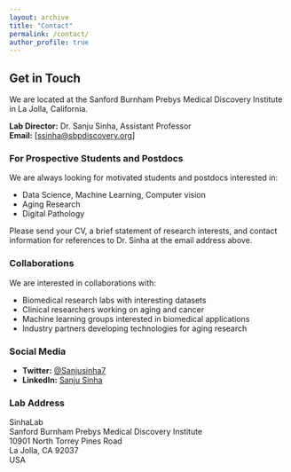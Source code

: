 ```yaml
---
layout: archive
title: "Contact"
permalink: /contact/
author_profile: true
---
```


## Get in Touch

We are located at the Sanford Burnham Prebys Medical Discovery Institute in La Jolla, California.

**Lab Director:** Dr. Sanju Sinha, Assistant Professor  
**Email:** [ssinha@sbpdiscovery.org]  

### For Prospective Students and Postdocs

We are always looking for motivated students and postdocs interested in:
- Data Science, Machine Learning, Computer vision
- Aging Research
- Digital Pathology

Please send your CV, a brief statement of research interests, and contact information for references to Dr. Sinha at the email address above.

### Collaborations

We are interested in collaborations with:
- Biomedical research labs with interesting datasets
- Clinical researchers working on aging and cancer
- Machine learning groups interested in biomedical applications
- Industry partners developing technologies for aging research

### Social Media

- **Twitter:** [@Sanjusinha7](https://twitter.com/Sanjusinha7)
- **LinkedIn:** [Sanju Sinha](https://www.linkedin.com/in/yourprofile/)

### Lab Address

SinhaLab  
Sanford Burnham Prebys Medical Discovery Institute  
10901 North Torrey Pines Road  
La Jolla, CA 92037  
USA
